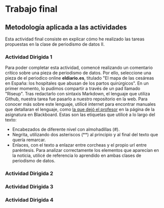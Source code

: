 # Trabajo final
## Metodología aplicada a las actividades
Esta actividad final consiste en explicar cómo he realizado las tareas propuestas en la clase de periodismo de datos II. 
### Actividad Dirigida 1
Para poder completar esta actividad, comencé realizando un comentario crítico sobre una pieza de periodismo de datos. Por ello, seleccione una pieza de el periodico online **eldiario.es**, titulado "El mapa de las cesáreas en España: los hospitales que abusan de los partos quirúrgicos".
En un primer momento, lo pudimos compartir a través de un pad llamado "Riseup". Tras redactarlo con sintaxis Markdown, el lenguaje que utiliza Github, nuestra tarea fue pasarlo a nuestro repositorio en la web. Para conocer más sobre este lenguaje, utilicé internet para encontrar manuales que detallaran el lenguaje, como [la que dejó el profesor](https://flowsta.github.io/markdown) en la página de la asignatura en Blackboard. 
Estas son las etiquetas que utilicé a lo largo del texto:
* Encabezados de diferente nivel con almohadillas (#).
* Negrita, utilizando dos asteriscos (**) al principio y al final del texto que quería remarcar.
* Enlaces, con el texto a enlazar entre corcheas y el propio url entre paréntesis.
Para analizar correctamente los elementos que aparecían en la noticia, utilicé de referencia lo aprendido en ambas clases de periodismo de datos.
### Actividad Dirigida 2

### Actividad Dirigida 3

### Actividad Dirigida 4
